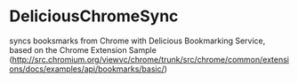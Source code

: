 DeliciousChromeSync
===================

syncs booksmarks from Chrome with Delicious Bookmarking Service, based on the Chrome Extension Sample (http://src.chromium.org/viewvc/chrome/trunk/src/chrome/common/extensions/docs/examples/api/bookmarks/basic/)
